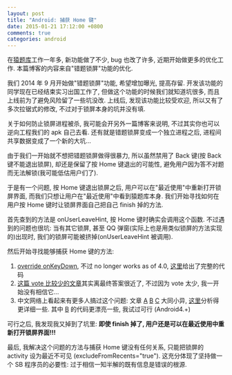 ```yaml
---
layout: post
title: "Android: 捕获 Home 键"
date: 2015-01-21 17:12:00 +0800
comments: true
categories: android
---
```

在[猿题库][yuantiku]工作一年多, 新功能做了不少, bug 也改了许多, 近期开始做更多的优化工作. 本篇博客的内容来自"错题锁屏"功能的优化.

我们 2014 年 9 月开始做"错题锁屏"功能, 希望增加曝光, 提高存留. 开发该功能的同学现在已经结束实习出国工作了, 但做这个功能的时候我们就知道坑很多, 而且上线前为了避免风险留了一些坑没改. 上线后, 发现该功能比较受欢迎, 所以又有了多次拉锯式的修改, 不过对于锁屏本身的坑并没有填.

关于如何防止锁屏进程被杀, 我可能会开另外一篇博客来说明, 不过其实你也可以逆向工程我们的 apk 自己去看. 还有就是错题锁屏变成一个独立进程之后, 进程间共享数据变成了一个新的大坑...

由于我们一开始就不想把错题锁屏做得很暴力, 所以虽然禁用了 Back 键(按 Back 键不能退出锁屏), 却还是保留了按 Home 键退出的可能性, 避免用户因为答不对题而无法解锁(我可能低估用户们了).

于是有一个问题, 按 Home 键退出锁屏之后, 用户可以在"最近使用"中重新打开锁屏界面, 而我们只想让用户在"最近使用"中看到猿题库本身. 我们开始寻找如何在用户按 Home 键时让锁屏界面自己把自己 finish 掉的方法.

首先查到的方法是 onUserLeaveHint, 按 Home 键时确实会调用这个函数. 不过遇到的问题也很坑: 当有其它锁屏, 甚至 QQ 弹窗(实际上也是用类似锁屏的方法实现的)出现时, 我们的锁屏可能被挤掉(onUserLeaveHint 被调用).

然后开始寻找能够捕获 Home 键的方法:

1. [override onKeyDown][detect-home-button-press-in-android], 不过 no longer works as of 4.0, [这里][override-hardware-home-button-android-listen-home-button-click-android]给出了完整的代码
1. [这篇 vote 比较少的文章][home-button-listener]其实离最终答案很近了, 不过因为 vote 太少, 我一开始没有相信它...
1. 中文网络上看起来有更多人搞过这个问题: 文章 [A][art-a] [B][art-b] [C][art-c] 大同小异, [这里][art-detail]分析得更详细一些. 其中 [B][art-b] 的代码更漂亮一些, 我试过可行 (Android4.+)

可行之后, 我发现我又掉到了坑里: **即使 finish 掉了, 用户还是可以在最近使用中重新打开锁屏界面!!!**

最后, 我解决这个问题的方法与捕获 Home 键没有任何关系, 只能把锁屏的 activity 设为最近不可见 (excludeFromRecents="true"). 这充分体现了坚持做一个 SB 程序员的必要性: 过于相信一知半解的既有信息是错误的根源.

 [yuantiku]: http://yuantiku.com
 [detect-home-button-press-in-android]: http://stackoverflow.com/questions/8881951/detect-home-button-press-in-android
 [override-hardware-home-button-android-listen-home-button-click-android]: http://www.coderzheaven.com/2012/06/02/override-hardware-home-button-android-listen-home-button-click-android/
 [home-button-listener]: http://stackoverflow.com/questions/5907102/home-button-listener
 [art-a]: http://blog.csdn.net/way_ping_li/article/details/8953622
 [art-b]: http://blog.csdn.net/watt520/article/details/18959897
 [art-c]: http://blog.csdn.net/ekeuy/article/details/39400939
 [art-detail]: http://862123204-qq-com.iteye.com/blog/1888532